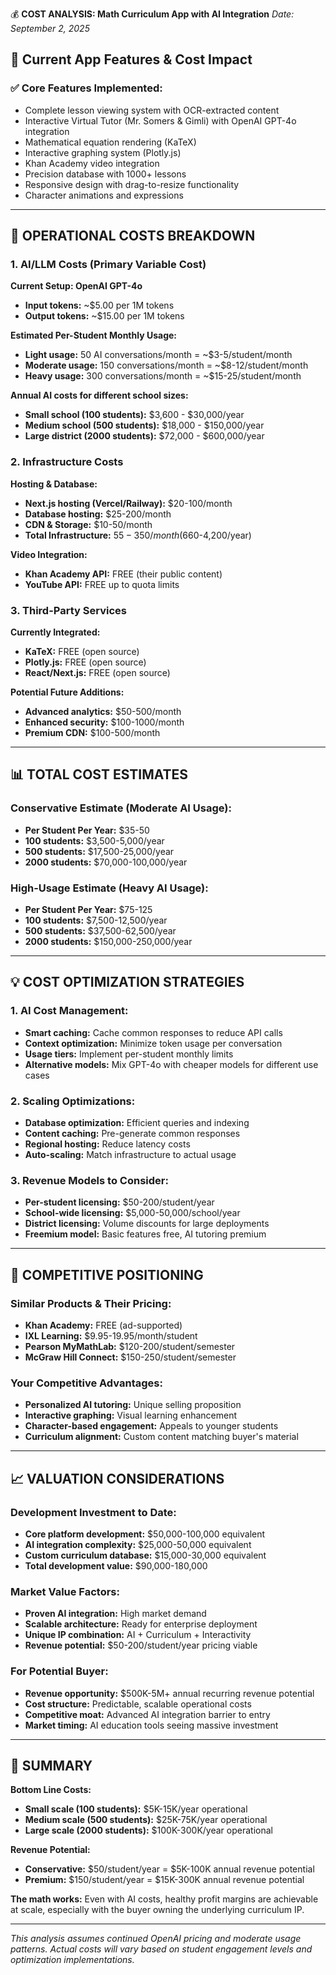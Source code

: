 💰 **COST ANALYSIS: Math Curriculum App with AI Integration**
*Date: September 2, 2025*

## 🎯 **Current App Features & Cost Impact**

### **✅ Core Features Implemented:**
- Complete lesson viewing system with OCR-extracted content
- Interactive Virtual Tutor (Mr. Somers & Gimli) with OpenAI GPT-4o integration
- Mathematical equation rendering (KaTeX)
- Interactive graphing system (Plotly.js)
- Khan Academy video integration
- Precision database with 1000+ lessons
- Responsive design with drag-to-resize functionality
- Character animations and expressions

---

## 💸 **OPERATIONAL COSTS BREAKDOWN**

### **1. AI/LLM Costs (Primary Variable Cost)**

**Current Setup: OpenAI GPT-4o**
- **Input tokens:** ~$5.00 per 1M tokens
- **Output tokens:** ~$15.00 per 1M tokens

**Estimated Per-Student Monthly Usage:**
- **Light usage:** 50 AI conversations/month = ~$3-5/student/month
- **Moderate usage:** 150 conversations/month = ~$8-12/student/month  
- **Heavy usage:** 300 conversations/month = ~$15-25/student/month

**Annual AI costs for different school sizes:**
- **Small school (100 students):** $3,600 - $30,000/year
- **Medium school (500 students):** $18,000 - $150,000/year
- **Large district (2000 students):** $72,000 - $600,000/year

### **2. Infrastructure Costs**

**Hosting & Database:**
- **Next.js hosting (Vercel/Railway):** $20-100/month
- **Database hosting:** $25-200/month
- **CDN & Storage:** $10-50/month
- **Total Infrastructure:** $55-350/month ($660-4,200/year)

**Video Integration:**
- **Khan Academy API:** FREE (their public content)
- **YouTube API:** FREE up to quota limits

### **3. Third-Party Services**

**Currently Integrated:**
- **KaTeX:** FREE (open source)
- **Plotly.js:** FREE (open source)
- **React/Next.js:** FREE (open source)

**Potential Future Additions:**
- **Advanced analytics:** $50-500/month
- **Enhanced security:** $100-1000/month
- **Premium CDN:** $100-500/month

---

## 📊 **TOTAL COST ESTIMATES**

### **Conservative Estimate (Moderate AI Usage):**
- **Per Student Per Year:** $35-50
- **100 students:** $3,500-5,000/year
- **500 students:** $17,500-25,000/year  
- **2000 students:** $70,000-100,000/year

### **High-Usage Estimate (Heavy AI Usage):**
- **Per Student Per Year:** $75-125
- **100 students:** $7,500-12,500/year
- **500 students:** $37,500-62,500/year
- **2000 students:** $150,000-250,000/year

---

## 💡 **COST OPTIMIZATION STRATEGIES**

### **1. AI Cost Management:**
- **Smart caching:** Cache common responses to reduce API calls
- **Context optimization:** Minimize token usage per conversation
- **Usage tiers:** Implement per-student monthly limits
- **Alternative models:** Mix GPT-4o with cheaper models for different use cases

### **2. Scaling Optimizations:**
- **Database optimization:** Efficient queries and indexing
- **Content caching:** Pre-generate common responses
- **Regional hosting:** Reduce latency costs
- **Auto-scaling:** Match infrastructure to actual usage

### **3. Revenue Models to Consider:**
- **Per-student licensing:** $50-200/student/year
- **School-wide licensing:** $5,000-50,000/school/year  
- **District licensing:** Volume discounts for large deployments
- **Freemium model:** Basic features free, AI tutoring premium

---

## 🎯 **COMPETITIVE POSITIONING**

### **Similar Products & Their Pricing:**
- **Khan Academy:** FREE (ad-supported)
- **IXL Learning:** $9.95-19.95/month/student
- **Pearson MyMathLab:** $120-200/student/semester
- **McGraw Hill Connect:** $150-250/student/semester

### **Your Competitive Advantages:**
- **Personalized AI tutoring:** Unique selling proposition
- **Interactive graphing:** Visual learning enhancement
- **Character-based engagement:** Appeals to younger students
- **Curriculum alignment:** Custom content matching buyer's material

---

## 📈 **VALUATION CONSIDERATIONS**

### **Development Investment to Date:**
- **Core platform development:** $50,000-100,000 equivalent
- **AI integration complexity:** $25,000-50,000 equivalent
- **Custom curriculum database:** $15,000-30,000 equivalent
- **Total development value:** $90,000-180,000

### **Market Value Factors:**
- **Proven AI integration:** High market demand
- **Scalable architecture:** Ready for enterprise deployment  
- **Unique IP combination:** AI + Curriculum + Interactivity
- **Revenue potential:** $50-200/student/year pricing viable

### **For Potential Buyer:**
- **Revenue opportunity:** $500K-5M+ annual recurring revenue potential
- **Cost structure:** Predictable, scalable operational costs
- **Competitive moat:** Advanced AI integration barrier to entry
- **Market timing:** AI education tools seeing massive investment

---

## 🎪 **SUMMARY**

**Bottom Line Costs:**
- **Small scale (100 students):** $5K-15K/year operational
- **Medium scale (500 students):** $25K-75K/year operational  
- **Large scale (2000 students):** $100K-300K/year operational

**Revenue Potential:**
- **Conservative:** $50/student/year = $5K-100K annual revenue potential
- **Premium:** $150/student/year = $15K-300K annual revenue potential

**The math works:** Even with AI costs, healthy profit margins are achievable at scale, especially with the buyer owning the underlying curriculum IP.

---

*This analysis assumes continued OpenAI pricing and moderate usage patterns. Actual costs will vary based on student engagement levels and optimization implementations.*
